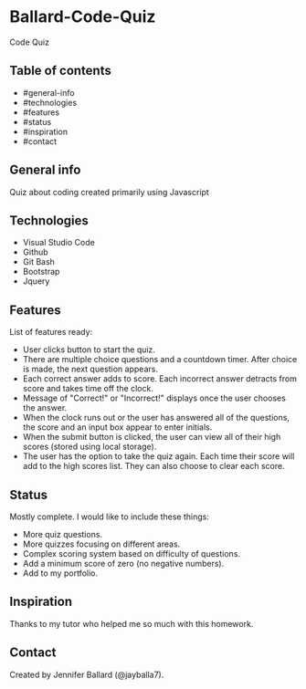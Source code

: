 # Ballard-Code-Quiz
Code Quiz

## Table of contents
* #general-info
* #technologies
* #features
* #status
* #inspiration
* #contact

## General info
Quiz about coding created primarily using Javascript

## Technologies
* Visual Studio Code
* Github
* Git Bash
* Bootstrap
* Jquery

## Features
List of features ready:
* User clicks button to start the quiz. 
* There are multiple choice questions and a countdown timer. After choice is made, the next question appears.
* Each correct answer adds to score. Each incorrect answer detracts from score and takes time off the clock.
* Message of "Correct!" or "Incorrect!" displays once the user chooses the answer.
* When the clock runs out or the user has answered all of the questions, the score and an input box appear to enter initials.
* When the submit button is clicked, the user can view all of their high scores (stored using local storage).
* The user has the option to take the quiz again. Each time their score will add to the high scores list. They can also choose to clear each score.

## Status
Mostly complete. I would like to include these things:
* More quiz questions.
* More quizzes focusing on different areas.
* Complex scoring system based on difficulty of questions.
* Add a minimum score of zero (no negative numbers).
* Add to my portfolio.

## Inspiration
Thanks to my tutor who helped me so much with this homework.

## Contact
Created by Jennifer Ballard (@jayballa7).